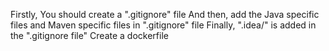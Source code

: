 Firstly, You should create a ".gitignore" file
And then, add the Java specific files and Maven specific files in ".gitignore" file
Finally, ".idea/" is added in the ".gitignore file"
Create a dockerfile